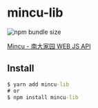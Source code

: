 # mincu-lib

![npm bundle size](https://img.shields.io/bundlephobia/min/mincu-lib?style=flat-square)

[Mincu - 南大家园 WEB JS API](https://github.com/ncuhome/mincu)

## Install

```cmd
$ yarn add mincu-lib
# or
$ npm install mincu-lib 
```